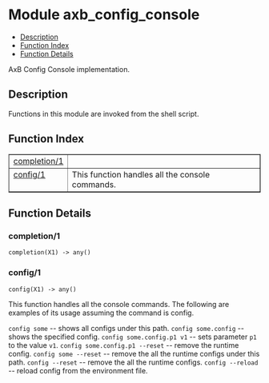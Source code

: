 

# Module axb_config_console #
* [Description](#description)
* [Function Index](#index)
* [Function Details](#functions)

AxB Config Console implementation.

<a name="description"></a>

## Description ##
Functions in this module are invoked from the shell script.
<a name="index"></a>

## Function Index ##


<table width="100%" border="1" cellspacing="0" cellpadding="2" summary="function index"><tr><td valign="top"><a href="#completion-1">completion/1</a></td><td></td></tr><tr><td valign="top"><a href="#config-1">config/1</a></td><td>
This function handles all the console commands.</td></tr></table>


<a name="functions"></a>

## Function Details ##

<a name="completion-1"></a>

### completion/1 ###

`completion(X1) -> any()`

<a name="config-1"></a>

### config/1 ###

`config(X1) -> any()`

This function handles all the console commands.
The following are examples of its usage assuming the command is config.

`config some`                   -- shows all configs under this path.
`config some.config`            -- shows the specified config.
`config some.config.p1 v1`      -- sets parameter `p1` to the value `v1`.
`config some.config.p1 --reset` -- remove the runtime config.
`config some --reset`           -- remove the all the runtime configs under this path.
`config --reset`                -- remove the all the runtime configs.
`config --reload`               -- reload config from the environment file.

